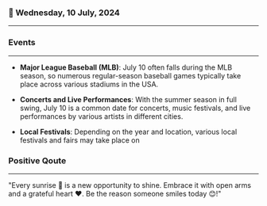 ### 📅 Wednesday, 10 July, 2024
------
### Events
------
- **Major League Baseball (MLB)**: July 10 often falls during the MLB season, so numerous regular-season baseball games typically take place across various stadiums in the USA.

- **Concerts and Live Performances**: With the summer season in full swing, July 10 is a common date for concerts, music festivals, and live performances by various artists in different cities.

- **Local Festivals**: Depending on the year and location, various local festivals and fairs may take place on
### Positive Qoute
------
"Every sunrise 🌅 is a new opportunity to shine. Embrace it with open arms and a grateful heart ❤️. Be the reason someone smiles today 😊!"

